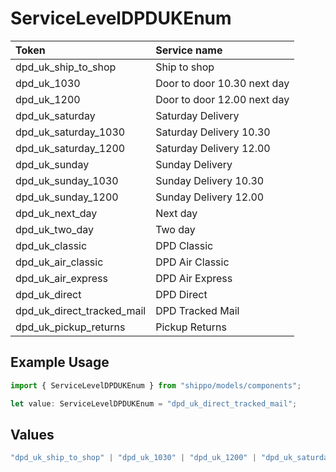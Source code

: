 # ServiceLevelDPDUKEnum

|Token | Service name|
|:---|:---|
| dpd_uk_ship_to_shop | Ship to shop|
| dpd_uk_1030 | Door to door 10.30 next day|
| dpd_uk_1200 | Door to door 12.00 next day|
| dpd_uk_saturday | Saturday Delivery|
| dpd_uk_saturday_1030 | Saturday Delivery 10.30|
| dpd_uk_saturday_1200 | Saturday Delivery 12.00|
| dpd_uk_sunday | Sunday Delivery|
| dpd_uk_sunday_1030 | Sunday Delivery 10.30|
| dpd_uk_sunday_1200 | Sunday Delivery 12.00|
| dpd_uk_next_day | Next day|
| dpd_uk_two_day | Two day|
| dpd_uk_classic | DPD Classic|
| dpd_uk_air_classic | DPD Air Classic|
| dpd_uk_air_express | DPD Air Express|
| dpd_uk_direct | DPD Direct|
| dpd_uk_direct_tracked_mail| DPD Tracked Mail|
| dpd_uk_pickup_returns | Pickup Returns|


## Example Usage

```typescript
import { ServiceLevelDPDUKEnum } from "shippo/models/components";

let value: ServiceLevelDPDUKEnum = "dpd_uk_direct_tracked_mail";
```

## Values

```typescript
"dpd_uk_ship_to_shop" | "dpd_uk_1030" | "dpd_uk_1200" | "dpd_uk_saturday" | "dpd_uk_saturday_1030" | "dpd_uk_saturday_1200" | "dpd_uk_sunday" | "dpd_uk_sunday_1030" | "dpd_uk_sunday_1200" | "dpd_uk_next_day" | "dpd_uk_two_day" | "dpd_uk_classic" | "dpd_uk_air_classic" | "dpd_uk_air_express" | "dpd_uk_direct" | "dpd_uk_direct_tracked_mail" | "dpd_uk_pickup_returns"
```